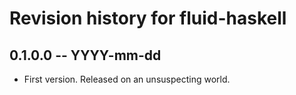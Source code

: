 # Revision history for fluid-haskell

## 0.1.0.0 -- YYYY-mm-dd

* First version. Released on an unsuspecting world.
